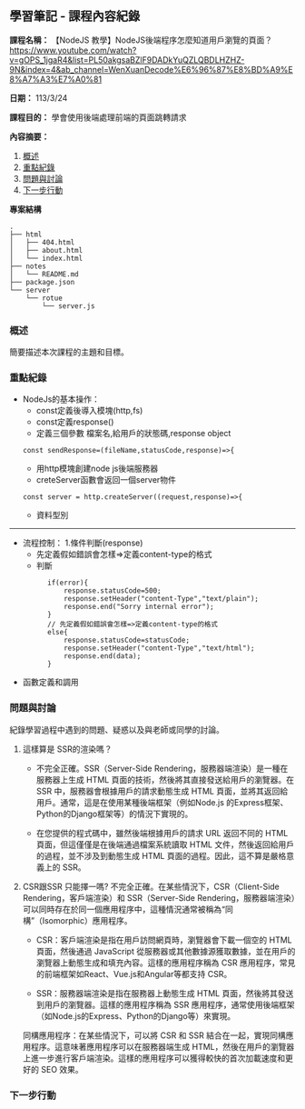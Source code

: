 ## 學習筆記 - 課程內容紀錄

**課程名稱：**
【NodeJS 教學】NodeJS後端程序怎麼知道用戶瀏覽的頁面？
https://www.youtube.com/watch?v=gOPS_1jgaR4&list=PL50akgsaBZlF9DADkYuQZLQBDLHZHZ-9N&index=4&ab_channel=WenXuanDecode%E6%96%87%E8%BD%A9%E8%A7%A3%E7%A0%81

**日期：**
113/3/24

**課程目的：**
學會使用後端處理前端的頁面跳轉請求

**內容摘要：**
1. [概述](#概述)
2. [重點紀錄](#重點紀錄)
3. [問題與討論](#問題與討論)
4. [下一步行動](#下一步行動)



**專案結構**
```
.
├── html
│   ├── 404.html
│   ├── about.html
│   └── index.html
├── notes
│   └── README.md
├── package.json
└── server
    └── rotue
        └── server.js

```

### 概述
簡要描述本次課程的主題和目標。

### 重點紀錄
- NodeJs的基本操作：
  - const定義後導入模塊(http,fs)
  - const定義response()
  - 定義三個參數 檔案名,給用戶的狀態碼,response object
  ```NodeJs
  const sendResponse=(fileName,statusCode,response)=>{
  ```
  - 用http模塊創建node js後端服務器
  - creteServer函數會返回一個server物件
  ``` NodeJs
  const server = http.createServer((request,response)=>{
  ```
  - 資料型別
---
- 流程控制：
    1.條件判斷(response) 
  - 先定義假如錯誤會怎樣=>定義content-type的格式
  - 判斷
  ```NodeJs
        if(error){
            response.statusCode=500;
            response.setHeader("content-Type","text/plain");
            response.end("Sorry internal error");
        }
        // 先定義假如錯誤會怎樣=>定義content-type的格式
        else{
            response.statusCode=statusCode;
            response.setHeader("content-Type","text/html");
            response.end(data);
        }
  ```
- 函數定義和調用

### 問題與討論
紀錄學習過程中遇到的問題、疑惑以及與老師或同學的討論。
1. 這樣算是 SSR的渲染嗎？
    - 不完全正確。SSR（Server-Side          Rendering，服務器端渲染）是一種在服務器上生成 HTML 頁面的技術，然後將其直接發送給用戶的瀏覽器。在 SSR 中，服務器會根據用戶的請求動態生成 HTML 頁面，並將其返回給用戶。通常，這是在使用某種後端框架（例如Node.js 的Express框架、Python的Django框架等）的情況下實現的。

    - 在您提供的程式碼中，雖然後端根據用戶的請求 URL 返回不同的 HTML 頁面，但這僅僅是在後端通過檔案系統讀取 HTML 文件，然後返回給用戶的過程，並不涉及到動態生成 HTML 頁面的過程。因此，這不算是嚴格意義上的 SSR。
2. CSR跟SSR 只能擇一嗎?
不完全正確。在某些情況下，CSR（Client-Side Rendering，客戶端渲染）和 SSR（Server-Side Rendering，服務器端渲染）可以同時存在於同一個應用程序中，這種情況通常被稱為“同構”（Isomorphic）應用程序。

    - CSR：客戶端渲染是指在用戶訪問網頁時，瀏覽器會下載一個空的 HTML 頁面，然後通過 JavaScript 從服務器或其他數據源獲取數據，並在用戶的瀏覽器上動態生成和填充內容。這樣的應用程序稱為 CSR 應用程序，常見的前端框架如React、Vue.js和Angular等都支持 CSR。

    - SSR：服務器端渲染是指在服務器上動態生成 HTML 頁面，然後將其發送到用戶的瀏覽器。這樣的應用程序稱為 SSR 應用程序，通常使用後端框架（如Node.js的Express、Python的Django等）來實現。

    同構應用程序：在某些情況下，可以將 CSR 和 SSR 結合在一起，實現同構應用程序。這意味著應用程序可以在服務器端生成 HTML，然後在用戶的瀏覽器上進一步進行客戶端渲染。這樣的應用程序可以獲得較快的首次加載速度和更好的 SEO 效果。

### 下一步行動

